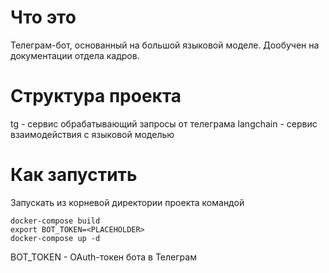 # Что это
Телеграм-бот, основанный на большой языковой моделе. Дообучен на документации отдела кадров. 

# Структура проекта
tg - сервис обрабатывающий запросы от телеграма
langchain - сервис взаимодействия с языковой моделью

# Как запустить
Запускать из корневой директории проекта командой
```
docker-compose build
export BOT_TOKEN=<PLACEHOLDER>
docker-compose up -d
```

BOT_TOKEN - OAuth-токен бота в Телеграм
